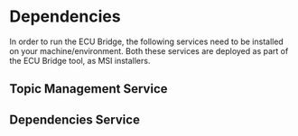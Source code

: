 # Dependencies

In order to run the ECU Bridge, the following services need to be installed on your machine/environment. Both these services are deployed as part of the ECU Bridge tool, as MSI installers.

## Topic Management Service



## Dependencies Service